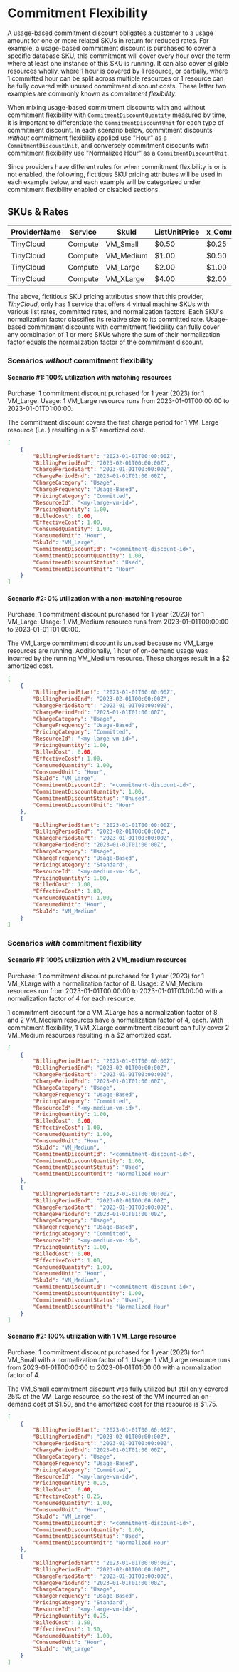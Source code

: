 # Commitment Flexibility

A usage-based commitment discount obligates a customer to a usage amount for one or more related SKUs in return for reduced rates.  For example, a usage-based commitment discount is purchased to cover a specific database SKU, this commitment will cover every hour over the term where at least one instance of this SKU is running. It can also cover eligible resources wholly, where 1 hour is covered by 1 resource, or partially, where 1 committed hour can be split across multiple resources or 1 resource can be fully covered with unused commitment discount costs. These latter two examples are commonly known as *commitment flexibility*.

When mixing usage-based commitment discounts with and without commitment flexibility with `CommitmentDiscountQuantity` measured by time, it is important to differentiate the `CommitmentDiscountUnit` for each type of commitment discount. In each scenario below, commitment discounts *without* commitment flexibility applied use "Hour" as a `CommitmentDiscountUnit`, and conversely commitment discounts *with* commitment flexibility use "Normalized Hour" as a `CommitmentDiscountUnit`.

Since providers have different rules for when commitment flexibility is or is not enabled, the following, fictitious SKU pricing attributes will be used in each example below, and each example will be categorized under commitment flexibility enabled or disabled sections.

## SKUs & Rates

| ProviderName | Service | SkuId     | ListUnitPrice  | x_CommitmentDiscountUnitPrice | x_NormalizationFactor |
| ------------ | ------- | --------- | -------------- | ------------------------------| --------------------- |
| TinyCloud    | Compute | VM_Small  | $0.50          | $0.25                         | 1                     |
| TinyCloud    | Compute | VM_Medium | $1.00          | $0.50                         | 2                     |
| TinyCloud    | Compute | VM_Large  | $2.00          | $1.00                         | 4                     |
| TinyCloud    | Compute | VM_XLarge | $4.00          | $2.00                         | 8                     |

The above, fictitious SKU pricing attributes show that this provider, *TinyCloud*, only has 1 service that offers 4 virtual machine SKUs with various list rates, committed rates, and normalization factors. Each SKU's normalization factor classifies its relative size to its committed rate. Usage-based commitment discounts with commitment flexibility can fully cover any combination of 1 or more SKUs where the sum of their normalization factor equals the normalization factor of the commitment discount.

### Scenarios *without* commitment flexibility

#### Scenario #1: 100% utilization with matching resources

Purchase: 1 commitment discount purchased for 1 year (2023) for 1 VM_Large.
Usage: 1 VM_Large resource runs from 2023-01-01T00:00:00 to 2023-01-01T01:00:00.

The commitment discount covers the first charge period for 1 VM_Large resource (i.e. <my-vm-id>) resulting in a $1 amortized cost.

```json
[
    {
        "BillingPeriodStart": "2023-01-01T00:00:00Z",
        "BillingPeriodEnd": "2023-02-01T00:00:00Z",
        "ChargePeriodStart": "2023-01-01T00:00:00Z",
        "ChargePeriodEnd": "2023-01-01T01:00:00Z",
        "ChargeCategory": "Usage",
        "ChargeFrequency": "Usage-Based",
        "PricingCategory": "Committed",
        "ResourceId": "<my-large-vm-id>",
        "PricingQuantity": 1.00,
        "BilledCost": 0.00,
        "EffectiveCost": 1.00,
        "ConsumedQuantity": 1.00,
        "ConsumedUnit": "Hour",
        "SkuId": "VM_Large",
        "CommitmentDiscountId": "<commitment-discount-id>",
        "CommitmentDiscountQuantity": 1.00,
        "CommitmentDiscountStatus": "Used",
        "CommitmentDiscountUnit": "Hour"
    }
]
```

#### Scenario #2: 0% utilization with a non-matching resource

Purchase: 1 commitment discount purchased for 1 year (2023) for 1 VM_Large.
Usage: 1 VM_Medium resource runs from 2023-01-01T00:00:00 to 2023-01-01T01:00:00.

The VM_Large commitment discount is unused because no VM_Large resources are running. Additionally, 1 hour of on-demand usage was incurred by the running VM_Medium resource. These charges result in a $2 amortized cost.

```json
[
    {
        "BillingPeriodStart": "2023-01-01T00:00:00Z",
        "BillingPeriodEnd": "2023-02-01T00:00:00Z",
        "ChargePeriodStart": "2023-01-01T00:00:00Z",
        "ChargePeriodEnd": "2023-01-01T01:00:00Z",
        "ChargeCategory": "Usage",
        "ChargeFrequency": "Usage-Based",
        "PricingCategory": "Committed",
        "ResourceId": "<my-large-vm-id>",
        "PricingQuantity": 1.00,
        "BilledCost": 0.00,
        "EffectiveCost": 1.00,
        "ConsumedQuantity": 1.00,
        "ConsumedUnit": "Hour",
        "SkuId": "VM_Large",
        "CommitmentDiscountId": "<commitment-discount-id>",
        "CommitmentDiscountQuantity": 1.00,
        "CommitmentDiscountStatus": "Unused",
        "CommitmentDiscountUnit": "Hour"
    },
    {
        "BillingPeriodStart": "2023-01-01T00:00:00Z",
        "BillingPeriodEnd": "2023-02-01T00:00:00Z",
        "ChargePeriodStart": "2023-01-01T00:00:00Z",
        "ChargePeriodEnd": "2023-01-01T01:00:00Z",
        "ChargeCategory": "Usage",
        "ChargeFrequency": "Usage-Based",
        "PricingCategory": "Standard",
        "ResourceId": "<my-medium-vm-id>",
        "PricingQuantity": 1.00,
        "BilledCost": 1.00,
        "EffectiveCost": 1.00,
        "ConsumedQuantity": 1.00,
        "ConsumedUnit": "Hour",
        "SkuId": "VM_Medium"
    }
]
```

### Scenarios *with* commitment flexibility

#### Scenario #1: 100% utilization with 2 VM_medium resources

Purchase: 1 commitment discount purchased for 1 year (2023) for 1 VM_XLarge with a normalization factor of 8.
Usage: 2 VM_Medium resources run from 2023-01-01T00:00:00 to 2023-01-01T01:00:00 with a normalization factor of 4 for each resource.

1 commitment discount for a VM_XLarge has a normalization factor of 8, and 2 VM_Medium resources have a normalization factor of 4, each. With commitment flexibility, 1 VM_XLarge commitment discount can fully cover 2 VM_Medium resources resulting in a $2 amortized cost.

```json
[
    {
        "BillingPeriodStart": "2023-01-01T00:00:00Z",
        "BillingPeriodEnd": "2023-02-01T00:00:00Z",
        "ChargePeriodStart": "2023-01-01T00:00:00Z",
        "ChargePeriodEnd": "2023-01-01T01:00:00Z",
        "ChargeCategory": "Usage",
        "ChargeFrequency": "Usage-Based",
        "PricingCategory": "Committed",
        "ResourceId": "<my-medium-vm-id>",
        "PricingQuantity": 1.00,
        "BilledCost": 0.00,
        "EffectiveCost": 1.00,
        "ConsumedQuantity": 1.00,
        "ConsumedUnit": "Hour",
        "SkuId": "VM_Medium",
        "CommitmentDiscountId": "<commitment-discount-id>",
        "CommitmentDiscountQuantity": 1.00,
        "CommitmentDiscountStatus": "Used",
        "CommitmentDiscountUnit": "Normalized Hour"
    },
    {
        "BillingPeriodStart": "2023-01-01T00:00:00Z",
        "BillingPeriodEnd": "2023-02-01T00:00:00Z",
        "ChargePeriodStart": "2023-01-01T00:00:00Z",
        "ChargePeriodEnd": "2023-01-01T01:00:00Z",
        "ChargeCategory": "Usage",
        "ChargeFrequency": "Usage-Based",
        "PricingCategory": "Committed",
        "ResourceId": "<my-medium-vm-id>",
        "PricingQuantity": 1.00,
        "BilledCost": 0.00,
        "EffectiveCost": 1.00,
        "ConsumedQuantity": 1.00,
        "ConsumedUnit": "Hour",
        "SkuId": "VM_Medium",
        "CommitmentDiscountId": "<commitment-discount-id>",
        "CommitmentDiscountQuantity": 1.00,
        "CommitmentDiscountStatus": "Used",
        "CommitmentDiscountUnit": "Normalized Hour"
    }
]
```

#### Scenario #2: 100% utilization with 1 VM_Large resource

Purchase: 1 commitment discount purchased for 1 year (2023) for 1 VM_Small with a normalization factor of 1.
Usage: 1 VM_Large resource runs from 2023-01-01T00:00:00 to 2023-01-01T01:00:00 with a normalization factor of 4.

The VM_Small commitment discount was fully utilized but still only covered 25% of the VM_Large resource, so the rest of the VM incurred an on-demand cost of $1.50, and the amortized cost for this resource is $1.75.

```json
[
    {
        "BillingPeriodStart": "2023-01-01T00:00:00Z",
        "BillingPeriodEnd": "2023-02-01T00:00:00Z",
        "ChargePeriodStart": "2023-01-01T00:00:00Z",
        "ChargePeriodEnd": "2023-01-01T01:00:00Z",
        "ChargeCategory": "Usage",
        "ChargeFrequency": "Usage-Based",
        "PricingCategory": "Committed",
        "ResourceId": "<my-large-vm-id>",
        "PricingQuantity": 0.25,
        "BilledCost": 0.00,
        "EffectiveCost": 0.25,
        "ConsumedQuantity": 1.00,
        "ConsumedUnit": "Hour",
        "SkuId": "VM_Large",
        "CommitmentDiscountId": "<commitment-discount-id>",
        "CommitmentDiscountQuantity": 1.00,
        "CommitmentDiscountStatus": "Used",
        "CommitmentDiscountUnit": "Normalized Hour"
    },
    {
        "BillingPeriodStart": "2023-01-01T00:00:00Z",
        "BillingPeriodEnd": "2023-02-01T00:00:00Z",
        "ChargePeriodStart": "2023-01-01T00:00:00Z",
        "ChargePeriodEnd": "2023-01-01T01:00:00Z",
        "ChargeCategory": "Usage",
        "ChargeFrequency": "Usage-Based",
        "PricingCategory": "Standard",
        "ResourceId": "<my-large-vm-id>",
        "PricingQuantity": 0.75,
        "BilledCost": 1.50,
        "EffectiveCost": 1.50,
        "ConsumedQuantity": 1.00,
        "ConsumedUnit": "Hour",
        "SkuId": "VM_Large"
    }
]
```
